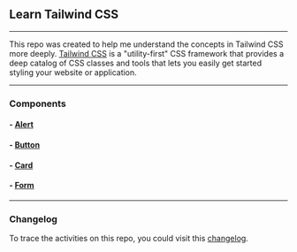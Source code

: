 ## Learn Tailwind CSS

***

This repo was created to help me understand the concepts in Tailwind CSS more deeply.
[Tailwind CSS](https://tailwindcss.com) is a "utility-first" CSS framework that provides a deep catalog of CSS classes and tools that lets you easily get started styling your website or application.

***
### Components 
#### - [Alert](/components/alerts)
#### - [Button](/components/button)
#### - [Card](/components/card)
#### - [Form](/components/form)


***
### Changelog
To trace the activities on this repo, you could visit this [changelog](https://github.com/dotdwebo/learn-tailwindcss/blob/main/CHANGELOG.md).


